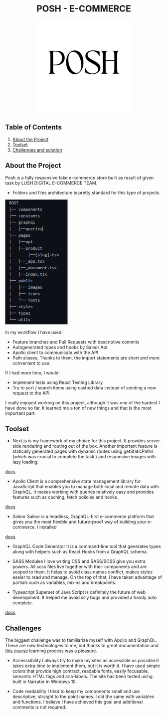 
<h1 align="center">POSH - E-COMMERCE</h1>

<p align="center">
<img src="https://github.com/pawelkom88/lush-junior-task/blob/main/posh-logo.png?raw=true" alt="Outletity logo" width="300" height="300"/>
</p>

## Table of Contents

1. [About the Project](#about-the-project)
2. [Toolset](#toolset)
3. [Challenges and solution](#challenges)

## About the Project 
Posh is a fully responsive fake e-commerce store built as result of given task by LUSH DIGITAL E-COMMERCE TEAM.

- Folders and files architecture is pretty standard for this type of projects. 
<img src="https://github.com/pawelkom88/lush-junior-task/blob/main/tree.png?raw=true" width="200" height="400"/>

In my workflow I have used:
- Feature branches and Pull Requests with descriptive commits
- Autogenerated types and hooks by Saleor Api
- Apollo client to communicate with the API
- Path aliases. Thanks to them, the import statements are short and more convenient to use.


If I had more time, I would: 
- Implement tests using React Testing Library
- Try to sort / search items using cashed data instead of sending a new request to the API.

I really enjoyed working on this project, although it was one of the hardest I have done so far. It learned me a ton of new things and that is the most important part.

## Toolset
- Next.js is my framework of my choice for this project. It provides server-side rendering and routing out of the box. Another important feature is statically generated pages with dynamic routes using getStaticPaths (which was crucial to complete the task ) and responsive images with lazy loading.

<a href='https://nextjs.org/docs/getting-started'>docs</a>

- Apollo Client is a comprehensive state management library for JavaScript that enables you to manage both local and remote data with GraphQL. It makes working with queries relatively easy and provides features such as caching, fetch policies and hooks.

<a href='https://www.apollographql.com/docs/'>docs</a>

- Saleor
Saleor is a headless, GraphQL-first e-commerce platform that gives you the most flexible and future-proof way of building your e-commerce. I installed

<a href='https://docs.saleor.io/docs/3.x/developer/products'>docs</a>

- GraphQL Code Generator 
It is a command-line tool that generates types along with helpers such as React Hooks from a GraphQL schema.

- SASS Modules
I love writing CSS and SASS/SCSS give you extra powers. All scss files live together with their components and are scoped to them. It helps to avoid class names conflict, makes styles easier to read and manage. On the top of that, I have taken advantage of partials such as variables, mixins and breakpoints.

- Typescript
Superset of Java Script is definitely the future of web development. It helped me avoid silly bugs and provided a handy auto complete.

<a href='https://www.typescriptlang.org/docs/'>docs</a>

## Challenges

The biggest challenge was to familiarize myself with Apollo and GraphQL. These are new technologies to me, but thanks to great documentation and <a href='https://frontendmasters.com/courses/client-graphql-react/apollo-client-api-querying/'>this course</a> learning process was a pleasure.

- Accesssibility
I always try to make my sites as accessible as possible.It takes extra time to implement them, but it is worth it. I have used simple colors that provide high contract, readable fonts, easily focusable, semantic HTML tags and aria-labels. The site has been tested using built in Narrator in Windows 10.

- Code readability
I tried to keep my components small and use descriptive, straight to the point names. I did the same with variables and functions. I believe I have achieved this goal and additional comments is not required.



